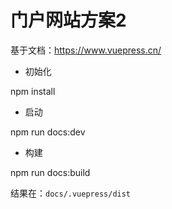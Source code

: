 # 门户网站方案2

基于文档：https://www.vuepress.cn/

- 初始化

npm install

- 启动

npm run docs:dev

- 构建

npm run docs:build

结果在：`docs/.vuepress/dist`
